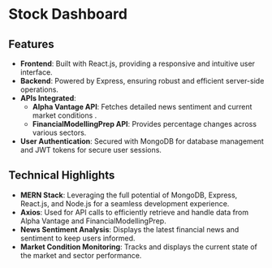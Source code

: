 # Stock Dashboard

## Features

- **Frontend**: Built with React.js, providing a responsive and intuitive user interface.
- **Backend**: Powered by Express, ensuring robust and efficient server-side operations.
- **APIs Integrated**:
  - **Alpha Vantage API**: Fetches detailed news sentiment and current market conditions .
  - **FinancialModellingPrep API**: Provides percentage changes across various sectors.
- **User Authentication**: Secured with MongoDB for database management and JWT tokens for secure user sessions.

## Technical Highlights

- **MERN Stack**: Leveraging the full potential of MongoDB, Express, React.js, and Node.js for a seamless development experience.
- **Axios**: Used for API calls to efficiently retrieve and handle data from Alpha Vantage and FinancialModellingPrep.
- **News Sentiment Analysis**: Displays the latest financial news and sentiment to keep users informed.
- **Market Condition Monitoring**: Tracks and displays the current state of the market and sector performance.
